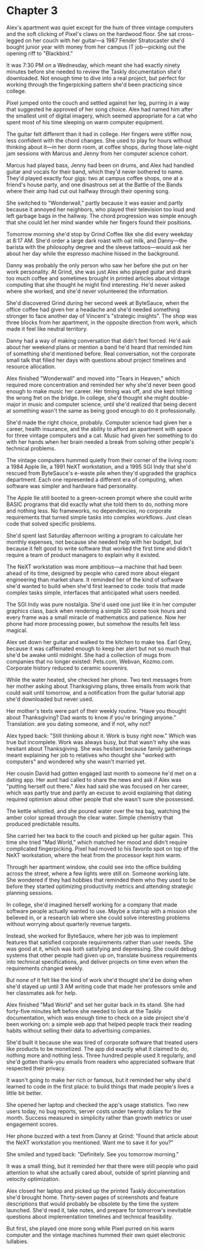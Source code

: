 # Chapter 3

Alex's apartment was quiet except for the hum of three vintage computers and the soft clicking of Pixel's claws on the hardwood floor. She sat cross-legged on her couch with her guitar—a 1987 Fender Stratocaster she'd bought junior year with money from her campus IT job—picking out the opening riff to "Blackbird."

It was 7:30 PM on a Wednesday, which meant she had exactly ninety minutes before she needed to review the Taskly documentation she'd downloaded. Not enough time to dive into a real project, but perfect for working through the fingerpicking pattern she'd been practicing since college.

Pixel jumped onto the couch and settled against her leg, purring in a way that suggested he approved of her song choice. Alex had named him after the smallest unit of digital imagery, which seemed appropriate for a cat who spent most of his time sleeping on warm computer equipment.

The guitar felt different than it had in college. Her fingers were stiffer now, less confident with the chord changes. She used to play for hours without thinking about it—in her dorm room, at coffee shops, during those late-night jam sessions with Marcus and Jenny from her computer science cohort.

Marcus had played bass, Jenny had been on drums, and Alex had handled guitar and vocals for their band, which they'd never bothered to name. They'd played exactly four gigs: two at campus coffee shops, one at a friend's house party, and one disastrous set at the Battle of the Bands where their amp had cut out halfway through their opening song.

She switched to "Wonderwall," partly because it was easier and partly because it annoyed her neighbors, who played their television too loud and left garbage bags in the hallway. The chord progression was simple enough that she could let her mind wander while her fingers found their positions.

Tomorrow morning she'd stop by Grind Coffee like she did every weekday at 8:17 AM. She'd order a large dark roast with oat milk, and Danny—the barista with the philosophy degree and the sleeve tattoos—would ask her about her day while the espresso machine hissed in the background.

Danny was probably the only person who saw her before she put on her work personality. At Grind, she was just Alex who played guitar and drank too much coffee and sometimes brought in printed articles about vintage computing that she thought he might find interesting. He'd never asked where she worked, and she'd never volunteered the information.

She'd discovered Grind during her second week at ByteSauce, when the office coffee had given her a headache and she'd needed something stronger to face another day of Vincent's "strategic insights". The shop was three blocks from her apartment, in the opposite direction from work, which made it feel like neutral territory.

Danny had a way of making conversation that didn't feel forced. He'd ask about her weekend plans or mention a band he'd heard that reminded him of something she'd mentioned before. Real conversation, not the corporate small talk that filled her days with questions about project timelines and resource allocation.

Alex finished "Wonderwall" and moved into "Tears in Heaven," which required more concentration and reminded her why she'd never been good enough to make music her career. Her timing was off, and she kept hitting the wrong fret on the bridge. In college, she'd thought she might double-major in music and computer science, until she'd realized that being decent at something wasn't the same as being good enough to do it professionally.

She'd made the right choice, probably. Computer science had given her a career, health insurance, and the ability to afford an apartment with space for three vintage computers and a cat. Music had given her something to do with her hands when her brain needed a break from solving other people's technical problems.

The vintage computers hummed quietly from their corner of the living room: a 1984 Apple IIe, a 1991 NeXT workstation, and a 1995 SGI Indy that she'd rescued from ByteSauce's e-waste pile when they'd upgraded the graphics department. Each one represented a different era of computing, when software was simpler and hardware had personality.

The Apple IIe still booted to a green-screen prompt where she could write BASIC programs that did exactly what she told them to do, nothing more and nothing less. No frameworks, no dependencies, no corporate requirements that turned simple tasks into complex workflows. Just clean code that solved specific problems.

She'd spent last Saturday afternoon writing a program to calculate her monthly expenses, not because she needed help with her budget, but because it felt good to write software that worked the first time and didn't require a team of product managers to explain why it existed.

The NeXT workstation was more ambitious—a machine that had been ahead of its time, designed by people who cared more about elegant engineering than market share. It reminded her of the kind of software she'd wanted to build when she'd first learned to code: tools that made complex tasks simple, interfaces that anticipated what users needed.

The SGI Indy was pure nostalgia. She'd used one just like it in her computer graphics class, back when rendering a simple 3D scene took hours and every frame was a small miracle of mathematics and patience. Now her phone had more processing power, but somehow the results felt less magical.

Alex set down her guitar and walked to the kitchen to make tea. Earl Grey, because it was caffeinated enough to keep her alert but not so much that she'd be awake until midnight. She had a collection of mugs from companies that no longer existed: Pets.com, Webvan, Kozmo.com. Corporate history reduced to ceramic souvenirs.

While the water heated, she checked her phone. Two text messages from her mother asking about Thanksgiving plans, three emails from work that could wait until tomorrow, and a notification from the guitar tutorial app she'd downloaded but never used.

Her mother's texts were part of their weekly routine. "Have you thought about Thanksgiving? Dad wants to know if you're bringing anyone." Translation: are you dating someone, and if not, why not?

Alex typed back: "Still thinking about it. Work is busy right now." Which was true but incomplete. Work was always busy, but that wasn't why she was hesitant about Thanksgiving. She was hesitant because family gatherings meant explaining her job to relatives who thought she "worked with computers" and wondered why she wasn't married yet.

Her cousin David had gotten engaged last month to someone he'd met on a dating app. Her aunt had called to share the news and ask if Alex was "putting herself out there." Alex had said she was focused on her career, which was partly true and partly an excuse to avoid explaining that dating required optimism about other people that she wasn't sure she possessed.

The kettle whistled, and she poured water over the tea bag, watching the amber color spread through the clear water. Simple chemistry that produced predictable results.

She carried her tea back to the couch and picked up her guitar again. This time she tried "Mad World," which matched her mood and didn't require complicated fingerpicking. Pixel had moved to his favorite spot on top of the NeXT workstation, where the heat from the processor kept him warm.

Through her apartment window, she could see into the office building across the street, where a few lights were still on. Someone working late. She wondered if they had hobbies that reminded them who they used to be before they started optimizing productivity metrics and attending strategic planning sessions.

In college, she'd imagined herself working for a company that made software people actually wanted to use. Maybe a startup with a mission she believed in, or a research lab where she could solve interesting problems without worrying about quarterly revenue targets.

Instead, she worked for ByteSauce, where her job was to implement features that satisfied corporate requirements rather than user needs. She was good at it, which was both satisfying and depressing. She could debug systems that other people had given up on, translate business requirements into technical specifications, and deliver projects on time even when the requirements changed weekly.

But none of it felt like the kind of work she'd thought she'd be doing when she'd stayed up until 3 AM writing code that made her professors smile and her classmates ask for help.

Alex finished "Mad World" and set her guitar back in its stand. She had forty-five minutes left before she needed to look at the Taskly documentation, which was enough time to check on a side project she'd been working on: a simple web app that helped people track their reading habits without selling their data to advertising companies.

She'd built it because she was tired of corporate software that treated users like products to be monetized. The app did exactly what it claimed to do, nothing more and nothing less. Three hundred people used it regularly, and she'd gotten thank-you emails from readers who appreciated software that respected their privacy.

It wasn't going to make her rich or famous, but it reminded her why she'd learned to code in the first place: to build things that made people's lives a little bit better.

She opened her laptop and checked the app's usage statistics. Two new users today, no bug reports, server costs under twenty dollars for the month. Success measured in simplicity rather than growth metrics or user engagement scores.

Her phone buzzed with a text from Danny at Grind: "Found that article about the NeXT workstation you mentioned. Want me to save it for you?"

She smiled and typed back: "Definitely. See you tomorrow morning."

It was a small thing, but it reminded her that there were still people who paid attention to what she actually cared about, outside of sprint planning and velocity optimization.

Alex closed her laptop and picked up the printed Taskly documentation she'd brought home. Thirty-seven pages of screenshots and feature descriptions that would probably be obsolete by the time the system launched. She'd read it, take notes, and prepare for tomorrow's inevitable questions about implementation timelines and technical feasibility.

But first, she played one more song while Pixel purred on his warm computer and the vintage machines hummed their own quiet electronic lullabies.
